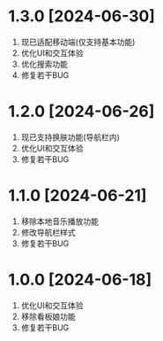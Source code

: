 # 1.3.0  [2024-06-30]  

1. 现已适配移动端(仅支持基本功能)
2. 优化UI和交互体验
3. 优化搜索功能
4. 修复若干BUG
  
# 1.2.0  [2024-06-26]  

1. 现已支持换肤功能(导航栏内)
2. 优化UI和交互体验
3. 修复若干BUG  

# 1.1.0  [2024-06-21]
    
1. 移除本地音乐播放功能
2. 修改导航栏样式
3. 修复若干BUG  

# 1.0.0 [2024-06-18]  

1. 优化UI和交互体验
2. 移除看板娘功能
3. 修复若干BUG